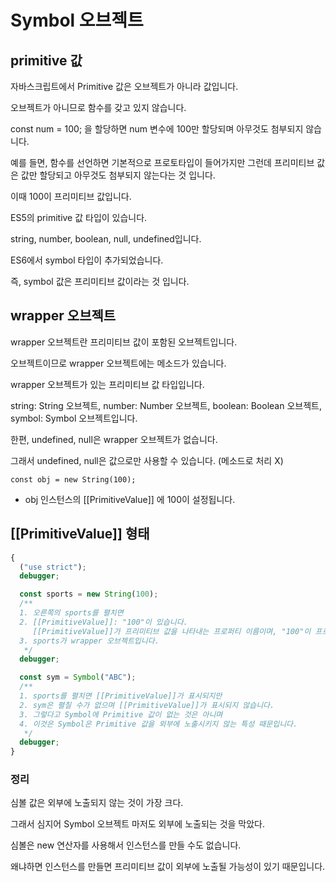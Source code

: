 # Symbol 오브젝트

## primitive 값

자바스크립트에서 Primitive 값은 오브젝트가 아니라 값입니다.

오브젝트가 아니므로 함수를 갖고 있지 않습니다.

const num = 100; 을 할당하면 num 변수에 100만 할당되며 아무것도 첨부되지 않습니다.

예를 들면, 함수를 선언하면 기본적으로 프로토타입이 들어가지만 그런데 프리미티브 값은 값만 할당되고 아무것도 첨부되지 않는다는 것 입니다.

이때 100이 프리미티브 값입니다.

ES5의 primitive 값 타입이 있습니다.

string, number, boolean, null, undefined입니다.

ES6에서 symbol 타입이 추가되었습니다.

즉, symbol 값은 프리미티브 값이라는 것 입니다.

## wrapper 오브젝트

wrapper 오브젝트란 프리미티브 값이 포함된 오브젝트입니다.

오브젝트이므로 wrapper 오브젝트에는 메소드가 있습니다.

wrapper 오브젝트가 있는 프리미티브 값 타입입니다.

string: String 오브젝트, number: Number 오브젝트, boolean: Boolean 오브젝트, symbol: Symbol 오브젝트입니다.

한편, undefined, null은 wrapper 오브젝트가 없습니다.

그래서 undefined, null은 값으로만 사용할 수 있습니다. (메소드로 처리 X)

`const obj = new String(100);`

- obj 인스턴스의 [[PrimitiveValue]] 에 100이 설정됩니다.

## [[PrimitiveValue]] 형태

```js
{
  ("use strict");
  debugger;

  const sports = new String(100);
  /**
  1. 오른쪽의 sports를 펼치면
  2. [[PrimitiveValue]]: "100"이 있습니다.
     [[PrimitiveValue]]가 프리미티브 값을 나타내는 프로퍼티 이름이며, "100"이 프로퍼티 값입니다.
  3. sports가 wrapper 오브젝트입니다.
   */
  debugger;

  const sym = Symbol("ABC");
  /**
  1. sports를 펼치면 [[PrimitiveValue]]가 표시되지만
  2. sym은 펼칠 수가 없으며 [[PrimitiveValue]]가 표시되지 않습니다.
  3. 그렇다고 Symbol에 Primitive 값이 없는 것은 아니며
  4. 이것은 Symbol은 Primitive 값을 외부에 노출시키지 않는 특성 때문입니다.
   */
  debugger;
}
```

### 정리

심볼 값은 외부에 노출되지 않는 것이 가장 크다.

그래서 심지어 Symbol 오브젝트 마저도 외부에 노출되는 것을 막았다.

심볼은 new 연산자를 사용해서 인스턴스를 만들 수도 없습니다.

왜냐하면 인스턴스를 만들면 프리미티브 값이 외부에 노출될 가능성이 있기 때문입니다.
